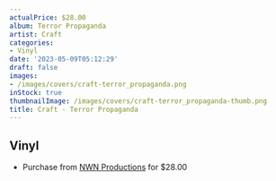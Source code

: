 ```yaml
---
actualPrice: $28.00
album: Terror Propaganda
artist: Craft
categories:
- Vinyl
date: '2023-05-09T05:12:29'
draft: false
images:
- /images/covers/craft-terror_propaganda.png
inStock: true
thumbnailImage: /images/covers/craft-terror_propaganda-thumb.png
title: Craft - Terror Propaganda
---
```


## Vinyl
* Purchase from [NWN Productions](http://shop.nwnprod.com/index.php?route=product/product&path=75&product_id=34135&sort=pd.name&order=ASC) for $28.00
